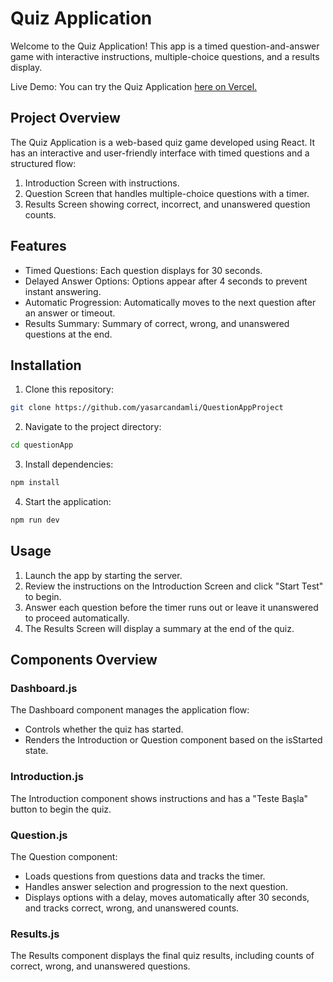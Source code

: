 # Quiz Application

Welcome to the Quiz Application! This app is a timed question-and-answer game with interactive instructions, multiple-choice questions, and a results display.

Live Demo: You can try the Quiz Application [here on Vercel.](https://question-app-project-hf9yi6yib-yasar-can-damlis-projects.vercel.app/)

## Project Overview

The Quiz Application is a web-based quiz game developed using React. It has an interactive and user-friendly interface with timed questions and a structured flow:

1. Introduction Screen with instructions.
2. Question Screen that handles multiple-choice questions with a timer.
3. Results Screen showing correct, incorrect, and unanswered question counts.

## Features

- Timed Questions: Each question displays for 30 seconds.
- Delayed Answer Options: Options appear after 4 seconds to prevent instant answering.
- Automatic Progression: Automatically moves to the next question after an answer or timeout.
- Results Summary: Summary of correct, wrong, and unanswered questions at the end.

## Installation

1. Clone this repository:

```bash
git clone https://github.com/yasarcandamli/QuestionAppProject
```

2. Navigate to the project directory:

```bash
cd questionApp
```

3. Install dependencies:

```bash
npm install
```

4. Start the application:

```bash
npm run dev
```

## Usage

1. Launch the app by starting the server.
2. Review the instructions on the Introduction Screen and click "Start Test" to begin.
3. Answer each question before the timer runs out or leave it unanswered to proceed automatically.
4. The Results Screen will display a summary at the end of the quiz.

## Components Overview

### Dashboard.js

The Dashboard component manages the application flow:

- Controls whether the quiz has started.
- Renders the Introduction or Question component based on the isStarted state.

### Introduction.js

The Introduction component shows instructions and has a "Teste Başla" button to begin the quiz.

### Question.js

The Question component:

- Loads questions from questions data and tracks the timer.
- Handles answer selection and progression to the next question.
- Displays options with a delay, moves automatically after 30 seconds, and tracks correct, wrong, and unanswered counts.

### Results.js

The Results component displays the final quiz results, including counts of correct, wrong, and unanswered questions.
